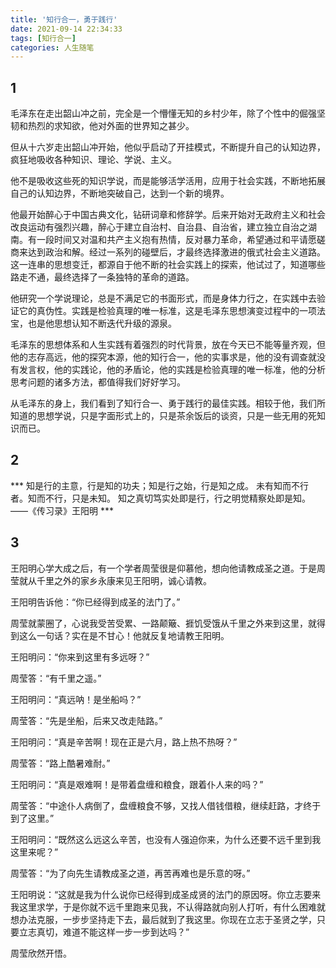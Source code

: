 ```yaml
---
title: '知行合一，勇于践行'
date: 2021-09-14 22:34:33
tags: [知行合一]
categories: 人生随笔
---
```

## 1

毛泽东在走出韶山冲之前，完全是一个懵懂无知的乡村少年，除了个性中的倔强坚韧和热烈的求知欲，他对外面的世界知之甚少。

但从十六岁走出韶山冲开始，他似乎启动了开挂模式，不断提升自己的认知边界，疯狂地吸收各种知识、理论、学说、主义。 

他不是吸收这些死的知识学说，而是能够活学活用，应用于社会实践，不断地拓展自己的认知边界，不断地突破自己，达到一个新的境界。 

他最开始醉心于中国古典文化，钻研词章和修辞学。后来开始对无政府主义和社会改良运动有强烈兴趣，醉心于建立自治村、自治县、自治省，建立独立自治之湖南。有一段时间又对温和共产主义抱有热情，反对暴力革命，希望通过和平请愿磋商来达到政治和解。经过一系列的碰壁后，才最终选择激进的俄式社会主义道路。这一连串的思想变迁，都源自于他不断的社会实践上的探索，他试过了，知道哪些路走不通，最终选择了一条独特的革命的道路。 

他研究一个学说理论，总是不满足它的书面形式，而是身体力行之，在实践中去验证它的真伪性。实践是检验真理的唯一标准，这是毛泽东思想演变过程中的一项法宝，也是他思想认知不断迭代升级的源泉。 

毛泽东的思想体系和人生实践有着强烈的时代背景，放在今天已不能等量齐观，但他的志存高远，他的探究本源，他的知行合一，他的实事求是，他的没有调查就没有发言权，他的实践论，他的矛盾论，他的实践是检验真理的唯一标准，他的分析思考问题的诸多方法，都值得我们好好学习。

从毛泽东的身上，我们看到了知行合一、勇于践行的最佳实践。相较于他，我们所知道的思想学说，只是字面形式上的，只是茶余饭后的谈资，只是一些无用的死知识而已。

## 2

*** 知是行的主意，行是知的功夫；知是行之始，行是知之成。
未有知而不行者。知而不行，只是未知。
知之真切笃实处即是行，行之明觉精察处即是知。
——《传习录》王阳明 ***

## 3

王阳明心学大成之后，有一个学者周莹很是仰慕他，想向他请教成圣之道。于是周莹就从千里之外的家乡永康来见王阳明，诚心请教。

王阳明告诉他：“你已经得到成圣的法门了。”

周莹就蒙圈了，心说我受苦受累、一路颠簸、捱饥受饿从千里之外来到这里，就得到这么一句话？实在是不甘心！他就反复地请教王阳明。

王阳明问：“你来到这里有多远呀？”

周莹答：“有千里之遥。”

王阳明问：“真远呐！是坐船吗？”

周莹答：“先是坐船，后来又改走陆路。”

王阳明问：“真是辛苦啊！现在正是六月，路上热不热呀？”

周莹答：“路上酷暑难耐。”

王阳明问：“真是艰难啊！是带着盘缠和粮食，跟着仆人来的吗？”

周莹答：“中途仆人病倒了，盘缠粮食不够，又找人借钱借粮，继续赶路，才终于到了这里。”

王阳明问：“既然这么远这么辛苦，也没有人强迫你来，为什么还要不远千里到我这里来呢？”

周莹答：“为了向先生请教成圣之道，再苦再难也是乐意的呀。”

王阳明说：“这就是我为什么说你已经得到成圣成贤的法门的原因呀。你立志要来我这里求学，于是你就不远千里跑来见我，不认得路就向别人打听，有什么困难就想办法克服，一步步坚持走下去，最后就到了我这里。你现在立志于圣贤之学，只要立志真切，难道不能这样一步一步到达吗？”

周莹欣然开悟。